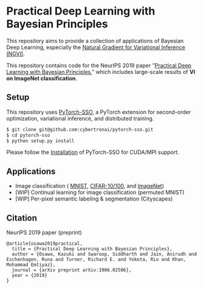 # Practical Deep Learning with Bayesian Principles
This repository aims to provide 
a collection of applications of Bayesian Deep Learning, 
especially the [Natural Gradient for Variational Inference (NGVI)](http://proceedings.mlr.press/v80/khan18a.html).

This repository contains code for the NeurIPS 2019 paper "[Practical Deep Learning with Bayesian Principles](https://arxiv.org/abs/1906.02506),"
which includes large-scale results of **VI on ImageNet classification**.


## Setup
This repository uses [PyTorch-SSO](https://github.com/cybertronai/pytorch-sso), a PyTorch extension for second-order optimization, variational inference, and distributed training.

```bash
$ git clone git@github.com:cybertronai/pytorch-sso.git
$ cd pytorch-sso
$ python setup.py install
```
Please follow the 
[Installation](https://github.com/cybertronai/pytorch-sso#installation) 
of PyTorch-SSO for CUDA/MPI support.

## Applications
- Image classification (
[MNIST](./classification),
 [CIFAR-10/100](./classification), 
 and [ImageNet](./distributed/classification))
- [WIP] Continual learning for image classification (permuted MNIST)
- [WIP] Per-pixel semantic labeling & segmentation (Cityscapes) 


## Citation
NeurIPS 2019 paper (preprint)
```
@article{osawa2019practical,
  title = {Practical Deep Learning with Bayesian Principles},
  author = {Osawa, Kazuki and Swaroop, Siddharth and Jain, Anirudh and Eschenhagen, Runa and Turner, Richard E. and Yokota, Rio and Khan, Mohammad Emtiyaz},
  journal = {arXiv preprint arXiv:1906.02506},
  year = {2019}
}
```
